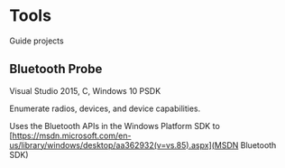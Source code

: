 # Tools

Guide projects

## Bluetooth Probe

Visual Studio 2015, C, Windows 10 PSDK

Enumerate radios, devices, and device capabilities.

Uses the Bluetooth APIs in the Windows Platform SDK to 
[https://msdn.microsoft.com/en-us/library/windows/desktop/aa362932(v=vs.85).aspx](MSDN Bluetooth SDK)